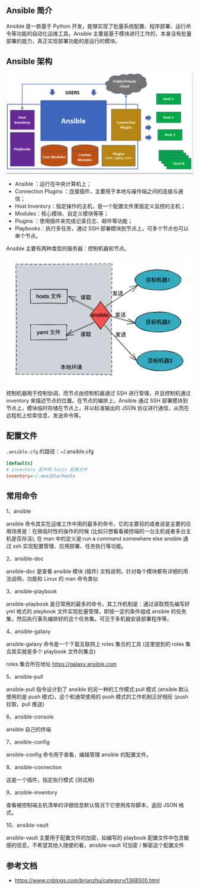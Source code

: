 ## Ansible 简介

Ansible 是一款基于 Python 开发，能够实现了批量系统配置、程序部署、运行命令等功能的自动化运维工具。Ansible 主要是基于模块进行工作的，本身没有批量部署的能力，真正实现部署功能的是运行的模块。

## Ansible 架构

![img](./.assets/Ansible简介/image-20221217144119904.png)

- Ansible ：运行在中央计算机上；
- Connection Plugins ：连接插件，主要用于本地与操作端之间的连接与通信；
- Host Inventory：指定操作的主机，是一个配置文件里面定义监控的主机；
- Modules：核心模块、自定义模块等等；
- Plugins ：使用插件来完成记录日志、邮件等功能；
- Playbooks：执行多任务，通过 SSH 部署模块到节点上，可多个节点也可以单个节点。

Ansible 主要有两种类型的服务器：控制机器和节点。

![img](./.assets/Ansible简介/OdIoEOgFgUFZ3EglqOpwS0O7a3zaVI8bAspFJK1h8CVd0bOS0bIPwRAu8I831SibvOJEiaviaGGNbuVumoRdbQfCA.png)

控制机器用于控制协调，而节点由控制机器通过 SSH 进行管理，并且控制机通过 inventory 来描述节点的位置。在节点的编排上，Ansible 通过 SSH 部署模块到节点上，模块临时存储在节点上，并以标准输出的 JSON 协议进行通信，从而在远程机上检索信息，发送命令等。

## 配置文件

`.ansible.cfg` 的路径：~/.ansible.cfg

```ini
[defaults]
# inventory 是声明 hosts 配置文件
inventory=~/.ansible/hosts
```

## 常用命令

1、ansible

ansible 命令其实在运维工作中用的最多的命令，它的主要目的或者说是主要的应用场景是：在做临时性的操作的时候 (比如只想看看被控端的一台主机或者多台主机是否存活), 在 man 中的定义是:run a command somewhere else
ansible 通过 ssh 实现配置管理、应用部署、任务执行等功能。

2、ansible-doc

ansible-doc 是查看 ansible 模块 (插件) 文档说明，针对每个模块都有详细的用法说明，功能和 Linux 的 man 命令类似

3、ansible-playbook

ansible-playbook 是日常用的最多的命令，其工作机制是：通过读取预先编写好 yml 格式的 playbook 文件实现批量管理，即按一定的条件组成 ansible 的任务集，然后执行事先编排好的这个任务集。可见于多机器安装部署程序等。

4、ansible-galaxy

ansible-galaxy 命令是一个下载互联网上 roles 集合的工具 (这里提到的 roles 集合其实就是多个 playbook 文件的集合)

roles 集合所在地址 <https://galaxy.ansible.com>

5、ansible-pull

ansible-pull 指令设计到了 ansible 的另一种的工作模式:pull 模式 (ansible 默认使用的是 push 模式)，这个和通常使用的 push 模式的工作机制正好相反 (push 拉取，pull 推送)

6、ansible-console

ansible 自己的终端

7、ansible-config

ansible-config 命令用于查看，编辑管理 ansible 的配置文件。

8、ansible-connection

这是一个插件，指定执行模式 (测试用)

9、ansible-inventory

查看被控制端主机清单的详细信息默认情况下它使用库存脚本，返回 JSON 格式。

10、ansible-vault

ansible-vault 主要用于配置文件的加密，如编写的 playbook 配置文件中包含敏感的信息，不希望其他人随便的看，ansible-vault 可加密 / 解密这个配置文件

## 参考文档

- <https://www.cnblogs.com/brianzhu/category/1368500.html>
